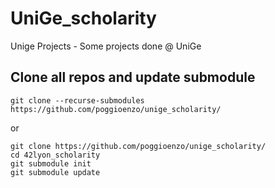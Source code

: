 # UniGe_scholarity
Unige Projects -  Some projects done @ UniGe

## Clone all repos and update submodule

```
git clone --recurse-submodules https://github.com/poggioenzo/unige_scholarity/
```
or
```
git clone https://github.com/poggioenzo/unige_scholarity/
cd 42lyon_scholarity
git submodule init
git submodule update
```
